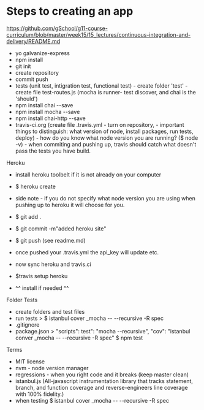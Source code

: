# Steps to creating an app

https://github.com/gSchool/g11-course-curriculum/blob/master/week15/15_lectures/continuous-integration-and-delivery/README.md

* yo galvanize-express
* npm install
* git init
* create repository
* commit push
* tests (unit test, intigration test, functional test) - create folder 'test' - create file test-routes.js (mocha is runner- test discover, and chai is the 'should')
* npm install chai --save
* npm install mocha --save
* npm install chai-http --save
* travis-ci.org (create file .travis.yml - turn on repository, - important things to distinguish: what version of node, install packages, run tests, deploy) - how do you know what node version you are running? ($ node -v) - when commiting and pushing up, travis should catch what doesn't pass the tests you have build.

Heroku
* install heroku toolbelt if it is not already on your computer
* $ heroku create <new name>
* side note - if you do not specify what node version you are using when pushing up to heroku it will choose for you.
* $ git add .
* $ git commit -m"added heroku site"
* $ git push (see readme.md)
* once pushed your .travis.yml the api_key will update etc.

* now sync heroku and travis.ci
* $travis setup heroku
* ^^ install if needed ^^

Folder Tests
* create folders and test files
* run tests > $ istanbul cover _mocha -- --recursive -R spec
* .gitignore
* package.json >
"scripts": test": "mocha --recursive",
"cov": "istanbul conver _mocha -- --recursive -R spec"
$ npm test <this now works shorter syntax>




Terms
* MIT license
* nvm - node version manager
* regressions - when you right code and it breaks (keep master clean)
* istanbul.js (All-javascript instrumentation library that tracks statement, branch, and function coverage and reverse-engineers line coverage with 100% fidelity.)
* when testing $ istanbul cover _mocha -- --recursive -R spec

